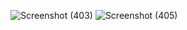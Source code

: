 ![Screenshot (403)](https://github.com/RaihanAF13/Perpustakaann/assets/163812179/2391ae4a-a347-4168-9568-b5b65eb10209)
![Screenshot (405)](https://github.com/RaihanAF13/Perpustakaann/assets/163812179/bac4e1ae-0542-4931-8e3a-0a17f58e89e1)
